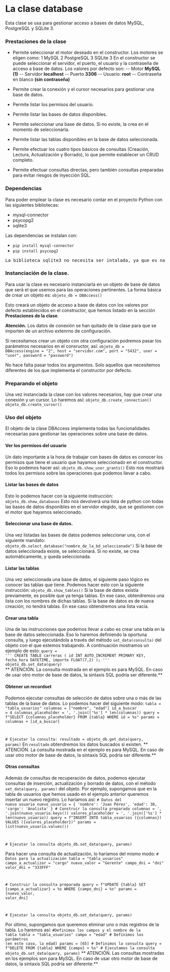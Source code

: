 # La clase database

Esta clase se usa para gestionar acceso a bases de datos MySQL, PostgreSQL y SQLite 3.

### Prestaciones de la clase
- Permite seleccionar el motor deseado en el constructor. Los motores se eligen como:
1 MySQL
2 PostgreSQL
3 SQLite 3
En el constructor se puede seleccionar el servidor, el puerto, el usuario y la contraseña de acceso a base de datos.
Los valores por defecto son:
-- Motor **MySQL (1)**
-- Servidor **localhost**
-- Puerto **3306**
-- Usuario: **root**
-- Contraseña en blanco **(sin contraseña)**

- Permite crear la conexión y el cursor necesarios para gestionar una base de datos.
- Permite listar los permisos del usuario.
- Permite listar las bases de datos disponibles.
- Permite seleccionar una base de datos. Si no existe, la crea en el momento de seleccionarla.
- Permite listar las tablas disponibles en la base de datos seleccionada.
- Permite efectuar los cuatro tipos básicos de consultas (Creación, Lectura, Actualización y Borrado), lo que permite establecer un CRUD completo.
- Permite efectuar consultas directas, pero también consultas preparadas para evitar riesgos de inyección SQL.

### Dependencias
Para poder emplear la clase es necesario contar en el proyecto Python con las siguientes bibliotecas:
- mysql-connector
- psycopg2
- sqlite3

Las dependencias se instalan con:
- <code>pip install mysql-connector</code>
- <code>pip install psycopg2</code>
<pre>La biblioteca sqlite3 no necesita ser intalada, ya que es nativa de Python.</pre>

### Instanciación de la clase.
Para usar la clase es necesario instanciarla en un objeto de base de datos que será el que usemos para las operaciones pertinentes. La forma básica de crear un objeto es:
<code>objeto_db = DBAccess()</code>

Esto creará un objeto de acceso a base de datos con los valores por defecto establecidos en el constructor, que hemos listado en la sección **Prestaciones de la clase**.

**Atención.** Los datos de conexión se han quitado de la clase para que se importen de un archivo extenrno de configuración.

Si necesitamos crear un objeto con otra configuración podremos pasar los parámetros necesarios en el consructor, así:
<code>objeto_db = DBAccess(engine = "2", host = "servidor.com", port = "5432", user = "user", password = "password")</code>

No hace falta pasar todos los argumentos. Solo aquellos que necesitemos diferentes de los que implementa el constructor por defecto.

### Preparando el objeto
Una vez instanciada la clase con los valores necesarios, hay que crear una conexión y un cursor. Lo haremos así:
<code>objeto_db.create_connection()</code>
<code>objeto_db.create_cursor()</code>

### Uso del objeto
El objeto de la clase DBAccess implementa todas las funcionalidades necesarias para gestionar las operaciones sobre una base de datos.
#### Ver los permisos del usuario
Un dato importante a la hora de trabajar con bases de datos es conocer los permisos que tiene el usuario que hayamos seleccionado en el constructor. Eso lo podemos hacer así:
<code>objeto_db.show_user_grants()</code>
Esto nos mostrará todos los permisos sobre las operaciones que podemos llevar a cabo.
#### Listar las bases de datos
Esto lo podemos hacer con la siguiente instrucción:
<code>objeto_db.show_databases</code>
Esto nos devolverá una lista de python con todas las bases de datos disponibles en el servidor elegido, que se gestionen con el motor que hayamos seleccionado.
#### Seleccionar una base de datos.
Una vez listadas las bases de datos podemos seleccionar una, con el siguiente mandato:
<code>objeto_db.select_database("nombre_de_la_bd_seleccionada")</code>
Si la base de datos seleccionada existe, se seleccionará. Si no existe, se crea automáticamente, y queda seleccionada.
#### Listar las tablas
Una vez seleccionada una base de datos, el siguiente paso lógico es conocer las tablas que tiene. Podemos hacer esto con la siguiente instrucción:
<code>objeto_db.show_tables()</code>
Si la base de datos existía previamente, es posible que ya tenga tablas. En ese caso, obtendremos una lista con los nombres de dichas tablas. Si la base de datos es de nueva creación, no tendrá tablas. En ese caso obtendremos una lista vacía.
#### Crear una tabla
Una de las instrucciones que podemos llevar a cabo es crear una tabla en la base de datos seleccionada. Eso lo haremos definiendo la oportuna consulta, y luego ejecutándola a través del método <code>set_data(consulta)</code> del objeto con el que estemos trabajando. A continuación mostramos un ejemplo de esto:
<code>query = '''
      CREATE TABLE carreras (
      id INT AUTO_INCREMENT PRIMARY KEY,
      fecha_hora DATETIME,
      importe FLOAT(7,2)
      );
'''
objeto_db.set_data(query)
</code>
** ATENCIÓN. La consulta mostrada en el ejemplo es para MySQL. En caso de usar otro motor de base de datos, la sintaxis SQL podría ser diferente.**
#### Obtener un recordset
Podemos ejecutar consultas de selección de datos sobre una o más de las tablas de la base de datos. Lo podemos hacer del siguiente modo:
<code>tabla = "tabla_usuarios"
columnas = ["nombre", "edad"]
id_a_buscar = 4
columnas_placeholder = ', '.join(['%s'] * len(columnas))
query = f"SELECT {columnas_placeholder} FROM {tabla} WHERE id = %s"
params = columnas + [id_a_buscar]

\# Ejecutar la consulta:
resultado = objeto_db.get_data(query, params)</code>
En <code>resultado</code> obtendremos los datos buscados si existen.
** ATENCIÓN. La consulta mostrada en el ejemplo es para MySQL. En caso de usar otro motor de base de datos, la sintaxis SQL podría ser diferente.**
#### Otras consultas
Además de consultas de recuperación de datos, podemos ejecutar consultas de inserción, actualización y borrado de datos, con el método <code>set_data(query, params)</code> del objeto.
Por ejemplo, supongamos que en la tabla de usuarios que hemos usado en el ejemplo anterior queremos insertar un nuevo registro. Lo haríamos así:
<code>\# Datos del nuevo usuario
nuevo_usuario = {
    'nombre': 'Juan Pérez',
    'edad': 30,
    'cargo': 'Analista'
}
\# Construir la consulta preparada
columnas = ', '.join(nuevo_usuario.keys())
valores_placeholder = ', '.join(['%s'] * len(nuevo_usuario))
query = f"INSERT INTO tabla_usuarios ({columnas}) VALUES ({valores_placeholder})"
params = list(nuevo_usuario.values())

\# Ejecutar la consulta
objeto_db.set_data(query, params)</code>

Para hacer una consulta de actualización, lo haríamos del mismo modo:
<code>\# Datos para la actualización
tabla = "tabla_usuarios"
campo_a_actualizar = "cargo"
nuevo_valor = "Gerente"
campo_dni = "dni"
valor_dni = "333FFF"

\# Construir la consulta preparada
query = f"UPDATE {tabla} SET {campo_a_actualizar} = %s WHERE {campo_dni} = %s"
params = [nuevo_valor, valor_dni]

\# Ejecutar la consulta
objeto_db.set_data(query, params)</code>

Por último, supongamos que queremos eliminar uno o más registros de la tabla. Lo haremos así:
<code>\#Definimos los campos y el nombre de la tabla
tabla = "tabla_usuarios"
campo = "edad"
\# Definimos los parámetros (en este caso, la edad)
params = [65]
\# Definimos la consulta
query = f"DELETE FROM {tabla} WHERE {campo} > %s"
\# Ejecutamos la consulta
objeto_db.set_data(query, params)</code>
** ATENCIÓN. Las consultas mostradas en los ejemplos son para MySQL. En caso de usar otro motor de base de datos, la sintaxis SQL podría ser diferente.**


